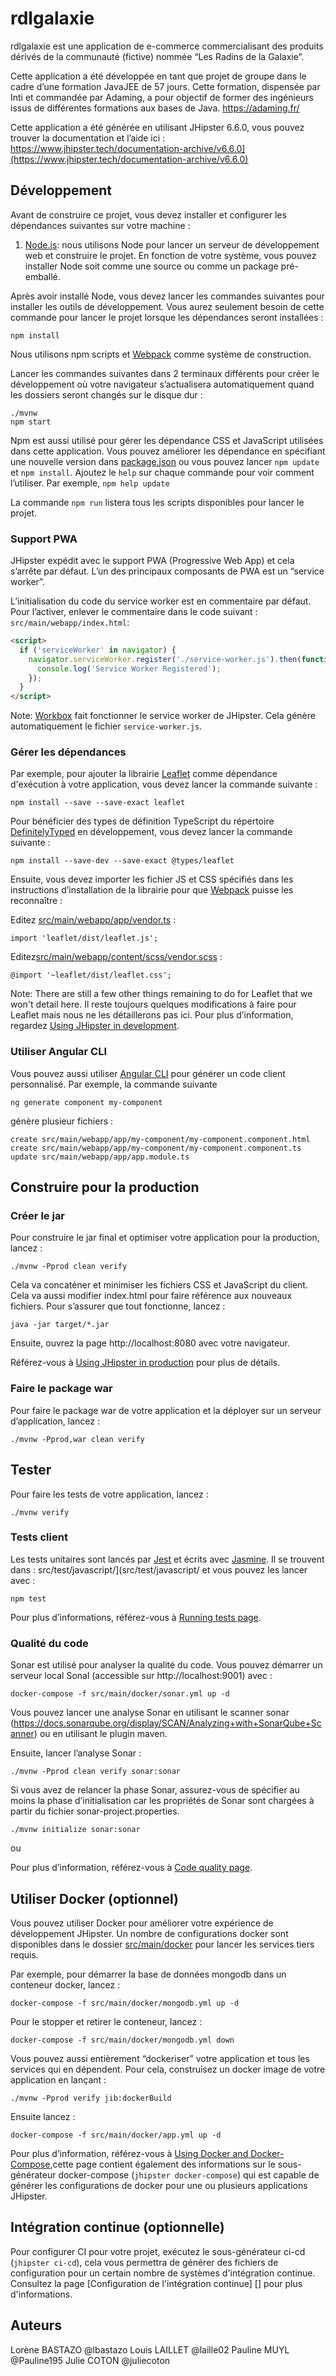 # rdlgalaxie

rdlgalaxie est une application de e-commerce commercialisant des produits dérivés de la communauté (fictive) nommée “Les Radins de la Galaxie”.

Cette application a été développée en tant que projet de groupe dans le cadre d’une formation JavaJEE de 57 jours. Cette formation, dispensée par Inti et commandée par Adaming, a pour objectif de former des ingénieurs issus de différentes formations aux bases de Java. https://adaming.fr/

Cette application a été générée en utilisant JHipster 6.6.0, vous pouvez trouver la documentation et l’aide ici : https://www.jhipster.tech/documentation-archive/v6.6.0](https://www.jhipster.tech/documentation-archive/v6.6.0)

## Développement

Avant de construire ce projet, vous devez installer et configurer les dépendances suivantes sur votre machine : 


1. [Node.js][]: nous utilisons Node pour lancer un serveur de développement web et construire le projet. En fonction de votre système, vous pouvez installer Node soit comme une source ou comme un package pré-emballé.

Après avoir installé Node, vous devez lancer les commandes suivantes pour installer les outils de développement.
Vous aurez seulement besoin de cette commande pour lancer le projet lorsque les dépendances seront installées :

    npm install

Nous utilisons npm  scripts et [Webpack][] comme système de construction.

Lancer les commandes suivantes dans 2 terminaux différents pour créer le développement où votre navigateur s’actualisera automatiquement quand les dossiers seront changés sur le disque dur :

    ./mvnw
    npm start

Npm est aussi utilisé pour gérer les dépendance CSS et JavaScript utilisées dans cette application. Vous pouvez améliorer les dépendance en spécifiant une nouvelle version dans [package.json](package.json) ou vous pouvez lancer `npm update` et `npm install`.
Ajoutez le `help` sur chaque commande pour voir comment l’utiliser. Par exemple, `npm help update`

La commande `npm run` listera tous les scripts disponibles pour lancer le projet.


### Support PWA 

JHipster expédit avec le support PWA (Progressive Web App) et cela s’arrête par défaut. L’un des principaux composants de PWA est un  “service worker”.

L’initialisation du code du service worker est en commentaire par défaut. Pour l’activer, enlever le commentaire dans le code suivant : `src/main/webapp/index.html`:


```html
<script>
  if ('serviceWorker' in navigator) {
    navigator.serviceWorker.register('./service-worker.js').then(function() {
      console.log('Service Worker Registered');
    });
  }
</script>
```

Note: [Workbox](https://developers.google.com/web/tools/workbox/) fait fonctionner le service worker de JHipster. Cela génère automatiquement le fichier `service-worker.js`.

### Gérer les dépendances

Par exemple, pour ajouter la librairie  [Leaflet][] comme dépendance d'exécution à votre application, vous devez lancer la commande suivante :

    npm install --save --save-exact leaflet

Pour bénéficier des types de définition TypeScript du répertoire [DefinitelyTyped][] en développement, vous devez lancer la commande suivante :

    npm install --save-dev --save-exact @types/leaflet

Ensuite, vous devez importer les fichier JS et CSS spécifiés dans les instructions d’installation de la librairie pour que  [Webpack][] puisse les reconnaître :

Editez [src/main/webapp/app/vendor.ts](src/main/webapp/app/vendor.ts) :

```
import 'leaflet/dist/leaflet.js';
```

Editez[src/main/webapp/content/scss/vendor.scss](src/main/webapp/content/scss/vendor.scss) :

```
@import '~leaflet/dist/leaflet.css';
```

Note: There are still a few other things remaining to do for Leaflet that we won't detail here. Il reste toujours quelques modifications à faire pour Leaflet mais nous ne les détaillerons pas ici. Pour plus d’information, regardez [Using JHipster in development][].

### Utiliser Angular CLI

Vous pouvez aussi utiliser  [Angular CLI][] pour générer un code client personnalisé.
Par exemple, la commande suivante 

    ng generate component my-component

génère plusieur fichiers :

    create src/main/webapp/app/my-component/my-component.component.html
    create src/main/webapp/app/my-component/my-component.component.ts
    update src/main/webapp/app/app.module.ts

## Construire pour la production

### Créer le jar

Pour construire le jar final et optimiser votre application pour la production, lancez :

    ./mvnw -Pprod clean verify

Cela va concaténer et minimiser les fichiers CSS et JavaScript du client. Cela va aussi modifier index.html pour faire référence aux nouveaux fichiers.
Pour s’assurer que tout fonctionne, lancez :

    java -jar target/*.jar

Ensuite, ouvrez la page http://localhost:8080 avec votre navigateur.

Référez-vous à [Using JHipster in production][] pour plus de détails.


### Faire le package war

Pour faire le package war de votre application et la déployer sur un serveur d’application, lancez :

    ./mvnw -Pprod,war clean verify

## Tester

Pour faire les tests de votre application, lancez :

    ./mvnw verify

### Tests client

Les tests unitaires sont lancés par [Jest][] et écrits avec [Jasmine][]. Il se trouvent dans : src/test/javascript/](src/test/javascript/ et vous pouvez les lancer avec :

    npm test

Pour plus d’informations, référez-vous à [Running tests page][].

### Qualité du code

Sonar est utilisé pour analyser la qualité du code. Vous pouvez démarrer un serveur local Sonal (accessible sur http://localhost:9001) avec :

```
docker-compose -f src/main/docker/sonar.yml up -d
```

Vous pouvez lancer une analyse Sonar en utilisant le scanner sonar (https://docs.sonarqube.org/display/SCAN/Analyzing+with+SonarQube+Scanner) ou en utilisant le plugin maven.

Ensuite, lancer l’analyse Sonar :

```
./mvnw -Pprod clean verify sonar:sonar
```

Si vous avez de relancer la phase Sonar, assurez-vous de spécifier au moins la phase d’initialisation car les propriétés de Sonar sont chargées à partir du fichier sonar-project.properties.

```
./mvnw initialize sonar:sonar
```

ou

Pour plus d’information, référez-vous à  [Code quality page][].


## Utiliser Docker (optionnel)

Vous pouvez utiliser Docker pour améliorer votre expérience de développement JHipster. Un nombre de configurations docker sont disponibles dans le dossier [src/main/docker](src/main/docker) pour lancer les services tiers requis.

Par exemple, pour démarrer la base de données mongodb dans un conteneur docker, lancez :

    docker-compose -f src/main/docker/mongodb.yml up -d

Pour le stopper et retirer le conteneur, lancez :

    docker-compose -f src/main/docker/mongodb.yml down

Vous pouvez aussi entièrement “dockeriser” votre application et tous les services qui en dépendent. Pour cela, construisez un docker image de votre application en lançant :

    ./mvnw -Pprod verify jib:dockerBuild

Ensuite lancez :

    docker-compose -f src/main/docker/app.yml up -d

Pour plus d’information, référez-vous à [Using Docker and Docker-Compose][],cette page contient également des informations sur le sous-générateur docker-compose  (`jhipster docker-compose`) qui est capable de générer les configurations de docker pour une ou plusieurs applications JHipster. 

## Intégration continue (optionnelle)

Pour configurer CI pour votre projet, exécutez le sous-générateur ci-cd (`jhipster ci-cd`), cela vous permettra de générer des fichiers de configuration pour un certain nombre de systèmes d'intégration continue. Consultez la page [Configuration de l'intégration continue] [] pour plus d'informations.

## Auteurs
Lorène BASTAZO @lbastazo
Louis LAILLET @laille02
Pauline MUYL @Pauline195
Julie COTON @juliecoton


[jhipster homepage and latest documentation]: https://www.jhipster.tech
[jhipster 6.6.0 archive]: https://www.jhipster.tech/documentation-archive/v6.6.0
[using jhipster in development]: https://www.jhipster.tech/documentation-archive/v6.6.0/development/
[using docker and docker-compose]: https://www.jhipster.tech/documentation-archive/v6.6.0/docker-compose
[using jhipster in production]: https://www.jhipster.tech/documentation-archive/v6.6.0/production/
[running tests page]: https://www.jhipster.tech/documentation-archive/v6.6.0/running-tests/
[code quality page]: https://www.jhipster.tech/documentation-archive/v6.6.0/code-quality/
[setting up continuous integration]: https://www.jhipster.tech/documentation-archive/v6.6.0/setting-up-ci/
[node.js]: https://nodejs.org/
[yarn]: https://yarnpkg.org/
[webpack]: https://webpack.github.io/
[angular cli]: https://cli.angular.io/
[browsersync]: https://www.browsersync.io/
[jest]: https://facebook.github.io/jest/
[jasmine]: https://jasmine.github.io/2.0/introduction.html
[protractor]: https://angular.github.io/protractor/
[leaflet]: https://leafletjs.com/
[definitelytyped]: https://definitelytyped.org/
